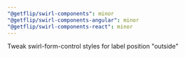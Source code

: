 ```yaml
---
"@getflip/swirl-components": minor
"@getflip/swirl-components-angular": minor
"@getflip/swirl-components-react": minor
---
```


Tweak swirl-form-control styles for label position "outside"

